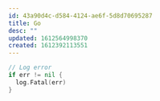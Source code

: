 ```yaml
---
id: 43a90d4c-d584-4124-ae6f-5d8d70695287
title: Go
desc: ""
updated: 1612564998370
created: 1612392113551
---
```


```go
// Log error
if err != nil {
  log.Fatal(err)
}
```
